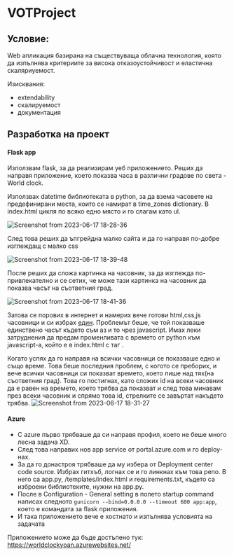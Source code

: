 # VOTProject


## Условие:
Web апликация базирана на съществуваща облачна технология, която да изпълнява критериите за висока отказоустойчивост и еластична скаляриуемост.

Изисквания:
- extendability
- скалируемост
- документация

## Разработка на проект
#### Flask app
Използвам flask, за да реализирам уеб приложението. Реших да направя приложение, което показва часа в различни градове по света - World clock.

Използвах datetime библиотеката в python, за да взема часовете на предефинирани места, които се намират в time_zones dictionary.
В index.html цикля по всяко едно място и го слагам като ul.

![Screenshot from 2023-06-17 18-28-36](https://github.com/y0608/VOTProject/assets/54147006/8577d431-6889-4e89-baac-f5c9df60113e)

След това реших да ъпгрейдна малко сайта и да го направя по-добре изглеждащ с малко css

![Screenshot from 2023-06-17 18-39-48](https://github.com/y0608/VOTProject/assets/54147006/588f776d-1d42-45c8-8cc4-a7630fdea2da)

После реших да сложа картинка на часовник, за да изглежда по-привлекателно и се сетих, че може тази картинка на часовник да показва часът на съответния град.

![Screenshot from 2023-06-17 18-41-36](https://github.com/y0608/VOTProject/assets/54147006/82a5ef54-9f13-4164-9d8a-d0a8e3e9fb11)

Затова се порових в интернет и намерих вече готови html,css,js часовници и си избрах [един](https://codepen.io/dope/pen/KJYMZz). Проблемът беше, че той показваше единствено часът където съм аз и то чрез javascript. Имах леки затруднения да предам променливата с времето от python към javascript-а, който е в index.html с таг <script></script>. 

Когато успях да го направя на всички часовници се показваше едно и също време. Това беше последния проблем, с когото се преборих, и вече всички часовници си показват времето, което пише над тях(на съответния град). Това го постигнах, като сложих id на всеки часовник да е равен на времето, което трябва да показват и след това минавам през всеки часовник и спрямо това id, стрелките се завъртат накъдето трябва.
![Screenshot from 2023-06-17 18-31-27](https://github.com/y0608/VOTProject/assets/54147006/9dfe28dc-3df2-4a79-9601-f698001b642f)


#### Azure
- С azure първо трябваше да си направя профил, което не беше много лесна задача XD.
- След това направих нов app service от portal.azure.com и го deploy-нах.
- За да го донастроя трябваше да му избера от Deployment center code source. Избрах гитхъб, логнах се и го линкнах към това репо. В него са app.py, /templates/index.html и requirements.txt, където са изброени библиотеките, нужни на app.py.
- После в Configuration - General setting в полето startup command написах следното `gunicorn --bind=0.0.0.0 --timeout 600 app:app`, което е командата за flask приложения.
- И така приложението вече е хостнато и изпълнява условията на задачата

Приложението може да бъде достъпено тук: https://worldclockyoan.azurewebsites.net/
